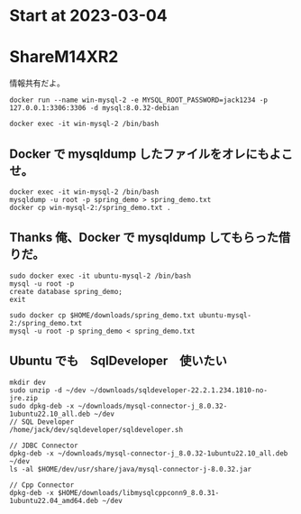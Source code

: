 # Start at 2023-03-04

# ShareM14XR2
情報共有だよ。

```
docker run --name win-mysql-2 -e MYSQL_ROOT_PASSWORD=jack1234 -p 127.0.0.1:3306:3306 -d mysql:8.0.32-debian
```
```
docker exec -it win-mysql-2 /bin/bash
```
## Docker で mysqldump したファイルをオレにもよこせ。
```
docker exec -it win-mysql-2 /bin/bash
mysqldump -u root -p spring_demo > spring_demo.txt
docker cp win-mysql-2:/spring_demo.txt .
```
## Thanks 俺、Docker で mysqldump してもらった借りだ。
```
sudo docker exec -it ubuntu-mysql-2 /bin/bash
mysql -u root -p
create database spring_demo;
exit

sudo docker cp $HOME/downloads/spring_demo.txt ubuntu-mysql-2:/spring_demo.txt
mysql -u root -p spring_demo < spring_demo.txt
```
## Ubuntu でも　SqlDeveloper　使いたい
```
mkdir dev
sudo unzip -d ~/dev ~/downloads/sqldeveloper-22.2.1.234.1810-no-jre.zip
sudo dpkg-deb -x ~/downloads/mysql-connector-j_8.0.32-1ubuntu22.10_all.deb ~/dev
// SQL Developer
/home/jack/dev/sqldeveloper/sqldeveloper.sh

// JDBC Connector
dpkg-deb -x ~/downloads/mysql-connector-j_8.0.32-1ubuntu22.10_all.deb ~/dev
ls -al $HOME/dev/usr/share/java/mysql-connector-j-8.0.32.jar

// Cpp Connector
dpkg-deb -x $HOME/downloads/libmysqlcppconn9_8.0.31-1ubuntu22.04_amd64.deb ~/dev
```

